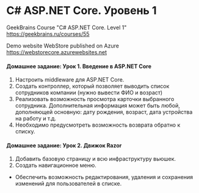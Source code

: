 # C# ASP.NET Core. Уровень 1

GeekBrains Course "C# ASP.NET Core. Level 1"  
https://geekbrains.ru/courses/55 
  
Demo website WebStore published on Azure  
https://webstorecore.azurewebsites.net  


#### Домашнее задание: Урок 1. Введение в ASP.NET Core
1. Настроить middleware для ASP.NET Core.
2. Создать контроллер, который позволяет выводить список сотрудников компании (нужно вывести ФИО и возраст)
3. Реализовать возможность просмотра карточки выбранного сотрудника. Дополнительная информация может быть любой, дополняющей основную: дату рождения, возраст, дата устройства на работу и т.д.
4. Необходимо предусмотреть возможность возврата обратно к списку.


#### Домашнее задание: Урок 2. Движок Razor
1. Добавить базовую страницу и всю инфраструктуру вьюшек. 
2. Создать навигационное меню. 
* Обеспечить возможность редактирования, удаления и сохранения изменений для пользователей в списке.

